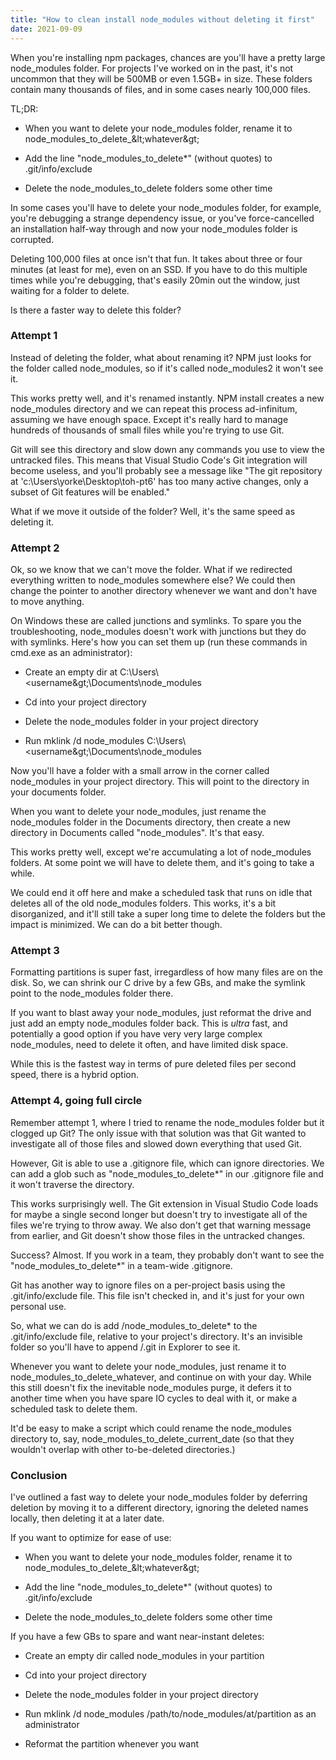 ```yaml
---
title: "How to clean install node_modules without deleting it first"
date: 2021-09-09
---
```


When you&#39;re installing npm packages, chances are you&#39;ll have a pretty large node\_modules folder. For projects I&#39;ve worked on in the past, it&#39;s not uncommon that they will be 500MB or even 1.5GB+ in size. These folders contain many thousands of files, and in some cases nearly 100,000 files.

TL;DR:

- When you want to delete your node\_modules folder, rename it to node\_modules\_to\_delete\_\&lt;whatever\&gt;

- Add the line &quot;node\_modules\_to\_delete\*&quot; (without quotes) to .git/info/exclude

- Delete the node\_modules\_to\_delete folders some other time

In some cases you&#39;ll have to delete your node\_modules folder, for example, you&#39;re debugging a strange dependency issue, or you&#39;ve force-cancelled an installation half-way through and now your node\_modules folder is corrupted.

Deleting 100,000 files at once isn&#39;t that fun. It takes about three or four minutes (at least for me), even on an SSD. If you have to do this multiple times while you&#39;re debugging, that&#39;s easily 20min out the window, just waiting for a folder to delete.

Is there a faster way to delete this folder?

### Attempt 1

Instead of deleting the folder, what about renaming it? NPM just looks for the folder called node\_modules, so if it&#39;s called node\_modules2 it won&#39;t see it.

This works pretty well, and it&#39;s renamed instantly. NPM install creates a new node\_modules directory and we can repeat this process ad-infinitum, assuming we have enough space. Except it&#39;s really hard to manage hundreds of thousands of small files while you&#39;re trying to use Git.

Git will see this directory and slow down any commands you use to view the untracked files. This means that Visual Studio Code&#39;s Git integration will become useless, and you&#39;ll probably see a message like &quot;The git repository at &#39;c:\Users\yorke\Desktop\toh-pt6&#39; has too many active changes, only a subset of Git features will be enabled.&quot;

What if we move it outside of the folder? Well, it&#39;s the same speed as deleting it.

### Attempt 2

Ok, so we know that we can&#39;t move the folder. What if we redirected everything written to node\_modules somewhere else? We could then change the pointer to another directory whenever we want and don&#39;t have to move anything.

On Windows these are called junctions and symlinks. To spare you the troubleshooting, node\_modules doesn&#39;t work with junctions but they do with symlinks. Here&#39;s how you can set them up (run these commands in cmd.exe as an administrator):

- Create an empty dir at C:\Users\\&lt;username\&gt;\Documents\node\_modules

- Cd into your project directory

- Delete the node\_modules folder in your project directory

- Run mklink /d node\_modules C:\Users\\&lt;username\&gt;\Documents\node\_modules

Now you&#39;ll have a folder with a small arrow in the corner called node\_modules in your project directory. This will point to the directory in your documents folder.

When you want to delete your node\_modules, just rename the node\_modules folder in the Documents directory, then create a new directory in Documents called &quot;node\_modules&quot;. It&#39;s that easy.

This works pretty well, except we&#39;re accumulating a lot of node\_modules folders. At some point we will have to delete them, and it&#39;s going to take a while.

We could end it off here and make a scheduled task that runs on idle that deletes all of the old node\_modules folders. This works, it&#39;s a bit disorganized, and it&#39;ll still take a super long time to delete the folders but the impact is minimized. We can do a bit better though.

### Attempt 3

Formatting partitions is super fast, irregardless of how many files are on the disk. So, we can shrink our C drive by a few GBs, and make the symlink point to the node\_modules folder there.

If you want to blast away your node\_modules, just reformat the drive and just add an empty node\_modules folder back. This is _ultra_ fast, and potentially a good option if you have very very large complex node\_modules, need to delete it often, and have limited disk space.

While this is the fastest way in terms of pure deleted files per second speed, there is a hybrid option.

### Attempt 4, going full circle

Remember attempt 1, where I tried to rename the node\_modules folder but it clogged up Git? The only issue with that solution was that Git wanted to investigate all of those files and slowed down everything that used Git.

However, Git is able to use a .gitignore file, which can ignore directories. We can add a glob such as &quot;node\_modules\_to\_delete\*&quot; in our .gitignore file and it won&#39;t traverse the directory.

This works surprisingly well. The Git extension in Visual Studio Code loads for maybe a single second longer but doesn&#39;t try to investigate all of the files we&#39;re trying to throw away. We also don&#39;t get that warning message from earlier, and Git doesn&#39;t show those files in the untracked changes.

Success? Almost. If you work in a team, they probably don&#39;t want to see the &quot;node\_modules\_to\_delete\*&quot; in a team-wide .gitignore.

Git has another way to ignore files on a per-project basis using the .git/info/exclude file. This file isn&#39;t checked in, and it&#39;s just for your own personal use.

So, what we can do is add /node\_modules\_to\_delete\* to the .git/info/exclude file, relative to your project&#39;s directory. It&#39;s an invisible folder so you&#39;ll have to append /.git in Explorer to see it.

Whenever you want to delete your node\_modules, just rename it to node\_modules\_to\_delete\_whatever, and continue on with your day. While this still doesn&#39;t fix the inevitable node\_modules purge, it defers it to another time when you have spare IO cycles to deal with it, or make a scheduled task to delete them.

It&#39;d be easy to make a script which could rename the node\_modules directory to, say, node\_modules\_to\_delete\_current\_date (so that they wouldn&#39;t overlap with other to-be-deleted directories.)

### Conclusion

I&#39;ve outlined a fast way to delete your node\_modules folder by deferring deletion by moving it to a different directory, ignoring the deleted names locally, then deleting it at a later date.

If you want to optimize for ease of use:

- When you want to delete your node\_modules folder, rename it to node\_modules\_to\_delete\_\&lt;whatever\&gt;

- Add the line &quot;node\_modules\_to\_delete\*&quot; (without quotes) to .git/info/exclude

- Delete the node\_modules\_to\_delete folders some other time

If you have a few GBs to spare and want near-instant deletes:

- Create an empty dir called node\_modules in your partition

- Cd into your project directory

- Delete the node\_modules folder in your project directory

- Run mklink /d node\_modules /path/to/node\_modules/at/partition as an administrator

- Reformat the partition whenever you want
